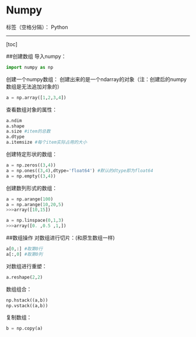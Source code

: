 ﻿# Numpy

标签（空格分隔）： Python

---
[toc]

##创建数组
导入numpy：
```python
import numpy as np
```
创建一个numpy数组：
创建出来的是一个ndarray的对象（注：创建后的numpy数组是无法追加对象的）
```python
a = np.array([1,2,3,4])
```
查看数组对象的属性：
```python
a.ndim
a.shape
a.size #item的总数
a.dtype
a.itemsize #每个item实际占用的大小
```
创建特定形状的数组：
```python
a = np.zeros((3,4))
a = np.ones((3,4),dtype='float64') #默认的dtype即为float64
a = np.empty((3,4))
```
创建数列形式的数组：
```python
a = np.arange(100)
a = np.arange(10,20,5)
>>>array([10,15])
```
```python
a = np.linspace(0,1,3)
>>>array([0. ,0.5 ,1,])
```

##数组操作
对数组进行切片：(和原生数组一样)
```python
a[0,:] #取第0行
a[:,0] #取第0列
```
对数组进行重塑：
```python
a.reshape(2,2)
```
数组组合：
```python
np.hstack((a,b))
np.vstack((a,b))
```

复制数组：
```python
b = np.copy(a)
```
